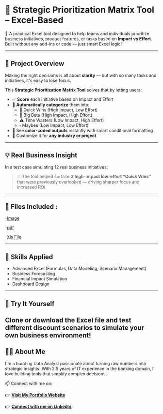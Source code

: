# 📌 Strategic Prioritization Matrix Tool – Excel-Based

🎯 A practical Excel tool designed to help teams and individuals prioritize business initiatives, product features, or tasks based on **Impact vs Effort**. Built without any add-ins or code — just smart Excel logic!

---

## 📂 Project Overview

Making the right decisions is all about **clarity** — but with so many tasks and initiatives, it's easy to lose focus.

This **Strategic Prioritization Matrix Tool** solves that by letting users:
- ✅ **Score** each initiative based on Impact and Effort
- 🎯 **Automatically categorize** them into:
  - 🔹 Quick Wins (High Impact, Low Effort)
  - 🔸 Big Bets (High Impact, High Effort)
  - ⚠ Time Wasters (Low Impact, High Effort)
  - ▫ Maybes (Low Impact, Low Effort)
- 🎨 See **color-coded outputs** instantly with smart conditional formatting
- 🧩 Customize it for **any industry or project**

---

## 💡 Real Business Insight

In a test case simulating 12 real business initiatives:
> 💥 The tool helped surface **3 high-impact low-effort “Quick Wins”** that were previously overlooked — driving sharper focus and increased ROI.

---

## 📸 Files Included :

 -[Image](https://github.com/SENTHAMILAN27/Strategic-Prioritization-Matrix-Tool/blob/main/Images/Strategic%20priortization%20Matrix-image.jpg)

-[pdf](https://github.com/SENTHAMILAN27/Strategic-Prioritization-Matrix-Tool/blob/main/PDF/Strategic%20priortization%20Matrix.pdf)

-[Xls File](https://github.com/SENTHAMILAN27/Strategic-Prioritization-Matrix-Tool/blob/main/Xls%20file/Strategic%20priortization%20Matrix.xlsx)

---
## 🧠 Skills Applied
- Advanced Excel (Formulas, Data Modeling, Scenario Management)
- Business Forecasting
- Financial Impact Simulation
- Dashboard Design

---
## 📌 Try It Yourself
Clone or download the Excel file and test different discount scenarios to simulate your own business environment!
---

## 🙋‍♂️ About Me
I'm a budding Data Analyst passionate about turning raw numbers into strategic insights. With 2.5 years of IT experience in the banking domain, I love building tools that simplify complex decisions.

📫 Connect with me on:

👉 **[Visit My Portfolio Website](https://codebasics.io/portfolio/SENTHAMILAN-A)**  

👉 **[Connect with me on LinkedIn](https://www.linkedin.com/in/senthamilan27/)**



